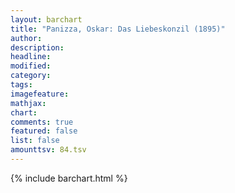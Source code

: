 ```yaml
---
layout: barchart
title: "Panizza, Oskar: Das Liebeskonzil (1895)"
author:
description:
headline:
modified:
category:
tags:
imagefeature: 
mathjax: 
chart: 
comments: true
featured: false
list: false
amounttsv: 84.tsv
---
```

{% include barchart.html %}
